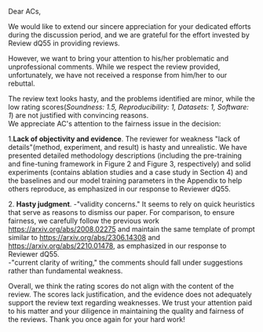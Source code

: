 Dear ACs,

We would like to extend our sincere appreciation for your dedicated efforts during the discussion period, and we are grateful for the effort invested by Review dQ55 in providing reviews.

However, we want to bring your attention to his/her problematic and unprofessional comments. While we respect the review provided, unfortunately, we have not received a response from him/her to our rebuttal.

The review text looks hasty, and the problems identified are minor, while the low rating scores(*Soundness: 1.5, Reproducibility: 1, Datasets: 1, Software: 1*) are not justified with convincing 
reasons.   
We appreciate AC's attention to the fairness issue in the decision:

1\.**Lack of objectivity and evidence**. The reviewer for weakness "lack of details"(method, experiment, and result) is hasty and unrealistic. 
We have presented detailed methodology descriptions (including the pre-training and fine-tuning framework in Figure 2 and Figure 3, respectively) 
and solid experiments (contains ablation studies and a case study in Section 4) 
and the baselines and our model training parameters in the Appendix to help others reproduce, as emphasized in our response to Reviewer dQ55.

2\. **Hasty judgment**. 
-"validity concerns." It seems to rely on quick heuristics that serve as reasons to dismiss our paper.    For comparison, to ensure fairness, 
we carefully follow the previous work https://arxiv.org/abs/2008.02275 and maintain the same template of prompt similar 
to https://arxiv.org/abs/2306.14308 and https://arxiv.org/abs/2210.01478, as emphasized in our response to Reviewer dQ55.   
-"current clarity of writing," the comments should fall under suggestions rather than fundamental weakness.

Overall, we think the rating scores do not align with the content of the review. The scores lack justification, and the evidence does not adequately support the review text regarding weaknesses.
We trust your attention paid to his matter and your diligence in maintaining the quality and fairness of the reviews. Thank you once again for your hard work!
